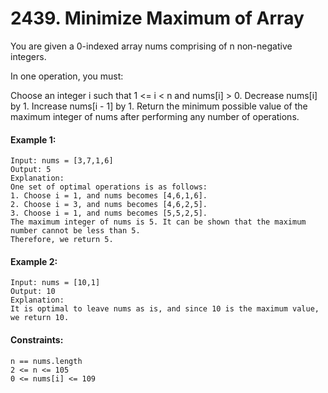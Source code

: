 # 2439. Minimize Maximum of Array

You are given a 0-indexed array nums comprising of n non-negative integers.

In one operation, you must:

Choose an integer i such that 1 <= i < n and nums[i] > 0.
Decrease nums[i] by 1.
Increase nums[i - 1] by 1.
Return the minimum possible value of the maximum integer of nums after performing any number of operations.

 

#### Example 1:
````
Input: nums = [3,7,1,6]
Output: 5
Explanation:
One set of optimal operations is as follows:
1. Choose i = 1, and nums becomes [4,6,1,6].
2. Choose i = 3, and nums becomes [4,6,2,5].
3. Choose i = 1, and nums becomes [5,5,2,5].
The maximum integer of nums is 5. It can be shown that the maximum number cannot be less than 5.
Therefore, we return 5.
````
#### Example 2:
````
Input: nums = [10,1]
Output: 10
Explanation:
It is optimal to leave nums as is, and since 10 is the maximum value, we return 10.
 ````

#### Constraints:
````
n == nums.length
2 <= n <= 105
0 <= nums[i] <= 109
````
